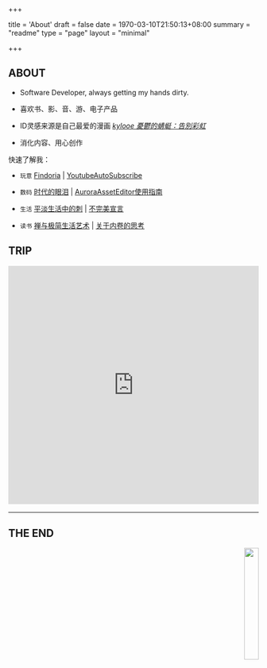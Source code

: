 +++

title = 'About'
draft = false
date = 1970-03-10T21:50:13+08:00
summary = "readme"
type = "page"
layout = "minimal"

+++
## ABOUT

- Software Developer, always getting my hands dirty.	

- 喜欢书、影、音、游、电子产品
- ID灵感来源是自己最爱的漫画  _[kylooe 憂鬱的蜻蜓：告別彩虹](https://neodb.social/book/5gkFtRhMS8G37m8Sq283hq)_
- 消化内容、用心创作

快速了解我：

- `玩意` [Findoria](https://github.com/looechao/Findoria) | [YoutubeAutoSubscribe](https://chromewebstore.google.com/detail/youtube-auto-subscribe/pgidfiofpgjbnfnjfplkloacifhfnomi)
- `数码` [时代的眼泪](https://looechao.github.io/post/2024/cooltech/) | [AuroraAssetEditor使用指南](https://looechao.github.io/post/2023/xbox360ftp/)

- `生活` [平淡生活中的刺](https://looechao.github.io/post/2025/gastroenteritis/) | [不完美宣言](https://looechao.github.io/post/2025/imperfection/)
- `读书` [禅与极简生活艺术](https://looechao.github.io/post/2024/zenlife/) | [关于内卷的思考](https://looechao.github.io/post/2024/involution/)

## TRIP

<div style="margin-top:16px; margin-bottom:16px; width: 100%;">
  <iframe src="https://www.google.com/maps/d/u/0/embed?mid=1gRnLdjkCbjBbVaMKE7TA-bBVkqvpn1E&ehbc=2E312F" style="width: 100%; height: 480px; border: 0;" allowfullscreen></iframe>
</div>

---

## THE END

<p align="right">
  <a href="https://count.getloli.com/"><img src="https://count.getloli.com/get/@looechao?theme=asoul" style="width:24%;"></a>
</p>